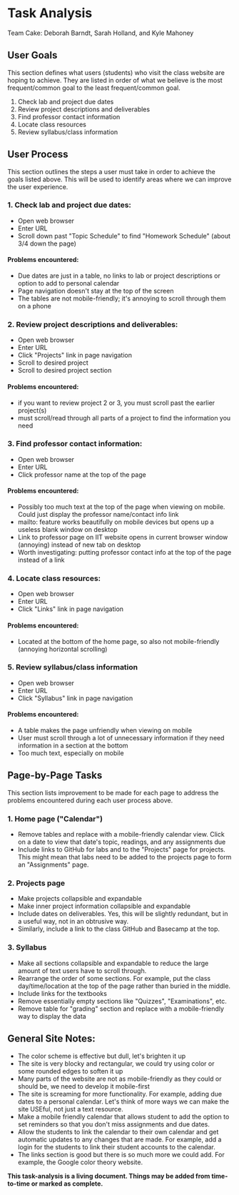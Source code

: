 # Task Analysis

Team Cake: Deborah Barndt, Sarah Holland, and Kyle Mahoney

## User Goals

This section defines what users (students) who visit the class website are hoping to achieve. They are listed in order of what we believe
is the most frequent/common goal to the least frequent/common goal. 

1. Check lab and project due dates
2. Review project descriptions and deliverables
3. Find professor contact information 
4. Locate class resources
5. Review syllabus/class information

## User Process

This section outlines the steps a user must take in order to achieve the goals listed above. This will be used to identify areas where we can improve
the user experience.

### 1. Check lab and project due dates: 
  * Open web browser
  * Enter URL
  * Scroll down past "Topic Schedule" to find "Homework Schedule" (about 3/4 down the page) 
  
#### Problems encountered: 
  * Due dates are just in a table, no links to lab or project descriptions or option to add to personal calendar 
  * Page navigation doesn't stay at the top of the screen 
  * The tables are not mobile-friendly; it's annoying to scroll through them on a phone
  
### 2. Review project descriptions and deliverables:
  * Open web browser
  * Enter URL
  * Click "Projects" link in page navigation 
  * Scroll to desired project
  * Scroll to desired project section
  
#### Problems encountered: 
  * if you want to review project 2 or 3, you must scroll past the earlier project(s)
  * must scroll/read through all parts of a project to find the information you need
  
### 3. Find professor contact information: 
  * Open web browser
  * Enter URL
  * Click professor name at the top of the page

#### Problems encountered:
  * Possibly too much text at the top of the page when viewing on mobile. Could just display the professor name/contact info link 
  * mailto: feature works beautifully on mobile devices but opens up a useless blank window on desktop 
  * Link to professor page on IIT website opens in current browser window (annoying) instead of new tab on desktop
  * Worth investigating: putting professor contact info at the top of the page instead of a link
  
### 4. Locate class resources: 
  * Open web browser
  * Enter URL
  * Click "Links" link in page navigation
  
#### Problems encountered: 
  * Located at the bottom of the home page, so also not mobile-friendly (annoying horizontal scrolling)
  
### 5. Review syllabus/class information
  * Open web browser
  * Enter URL
  * Click "Syllabus" link in page navigation
  
#### Problems encountered:
  * A table makes the page unfriendly when viewing on mobile
  * User must scroll through a lot of unnecessary information if they need information in a section at the bottom
  * Too much text, especially on mobile

## Page-by-Page Tasks

This section lists improvement to be made for each page to address the problems encountered during each user process above. 

### 1. Home page ("Calendar")
  * Remove tables and replace with a mobile-friendly calendar view. Click on a date to view that date's topic, readings, and any assignments due
  * Include links to GitHub for labs and to the "Projects" page for projects. This might mean that labs need to be added to the projects page to form an "Assignments" page. 

### 2. Projects page
  * Make projects collapsible and expandable
  * Make inner project information collapsible and expandable 
  * Include dates on deliverables. Yes, this will be slightly redundant, but in a useful way, not in an obtrusive way. 
  * Similarly, include a link to the class GitHub and Basecamp at the top. 
  
### 3. Syllabus
  * Make all sections collapsible and expandable to reduce the large amount of text users have to scroll through.
  * Rearrange the order of some sections. For example, put the class day/time/location at the top of the page rather than buried in the middle. 
  * Include links for the textbooks
  * Remove essentially empty sections like "Quizzes", "Examinations", etc. 
  * Remove table for "grading" section and replace with a mobile-friendly way to display the data
  
## General Site Notes:
  * The color scheme is effective but dull, let's brighten it up
  * The site is very blocky and rectangular, we could try using color or some rounded edges to soften it up
  * Many parts of the website are not as mobile-friendly as they could or should be, we need to develop it mobile-first
  * The site is screaming for more functionality. For example, adding due dates to a personal calendar. Let's think of more ways we can make the site USEful, not just a text resource. 
  * Make a mobile friendly calendar that allows student to add the option to set reminders so that you don't miss assignments and due dates.
  * Allow the students to link the calendar to their own calendar and get automatic updates to any changes that are made. For example, add a login for the students to link their student accounts to the calendar.
  * The links section is good but there is so much more we could add. For example, the Google color theory website. 

  
**This task-analysis is a living document. Things may be added from time-to-time or marked as complete.**










